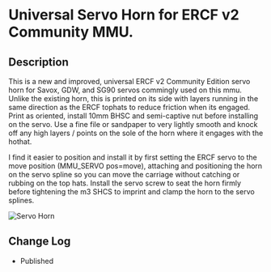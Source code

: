 # Universal Servo Horn for ERCF v2 Community MMU.

## Description

This is a new and improved, universal ERCF v2 Community Edition servo horn for Savox, GDW, and SG90 servos commingly used on this mmu.
Unlike the existing horn, this is printed on its side with layers running in the same direction as the ERCF tophats to reduce friction when its engaged.
Print as oriented, install 10mm BHSC and semi-captive nut before installing on the servo. Use a fine file or sandpaper to very lightly smooth and knock off any high layers / points on the sole of the horn where it engages with the hothat.

I find it easier to position and install it by first setting the ERCF servo to the move position (MMU_SERVO pos=move), attaching and positioning the horn on the servo spline so you can move the carriage without catching or rubbing on the top hats.
Install the servo screw to seat the horn firmly before tightening the m3 SHCS to imprint and clamp the horn to the servo splines. 

![Servo Horn](https://github.com/user-attachments/assets/76acbb6b-98ce-47ee-bd0c-7260e1fc9b04)

## Change Log

* Published
